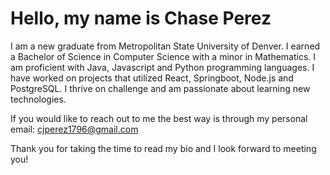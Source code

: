 # Hello, my name is **Chase Perez**

I am a new graduate from Metropolitan State University of Denver. I earned a Bachelor of Science in Computer Science with a minor in Mathematics. I am proficient with Java, Javascript and Python programming languages. I have worked on projects that utilized React, Springboot, Node.js and PostgreSQL. I thrive on challenge and am passionate about learning new technologies.

If you would like to reach out to me the best way is through my personal email: cjperez1796@gmail.com

Thank you for taking the time to read my bio and I look forward to meeting you!
